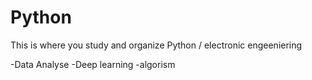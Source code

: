 # Python

This is where you study and organize Python
/
electronic engeeniering 


-Data Analyse
-Deep learning
-algorism
